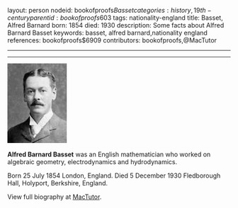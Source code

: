 layout: person
nodeid: bookofproofs$Basset
categories: history,19th-century
parentid: bookofproofs$603
tags: nationality-england
title: Basset, Alfred Barnard
born: 1854
died: 1930
description: Some facts about Alfred Barnard Basset
keywords: basset, alfred barnard,nationality england
references: bookofproofs$6909
contributors: bookofproofs,@MacTutor

---


---

![Basset.jpg](https://github.com/bookofproofs/bookofproofs.github.io/blob/main/_sources/_assets/images/portraits/Basset.jpg?raw=true)

**Alfred Barnard Basset** was an English mathematician who worked on algebraic geometry, electrodynamics and hydrodynamics.

Born 25 July 1854 London, England. Died 5 December 1930 Fledborough Hall, Holyport, Berkshire, England.


View full biography at [MacTutor](https://mathshistory.st-andrews.ac.uk/Biographies/Basset/).